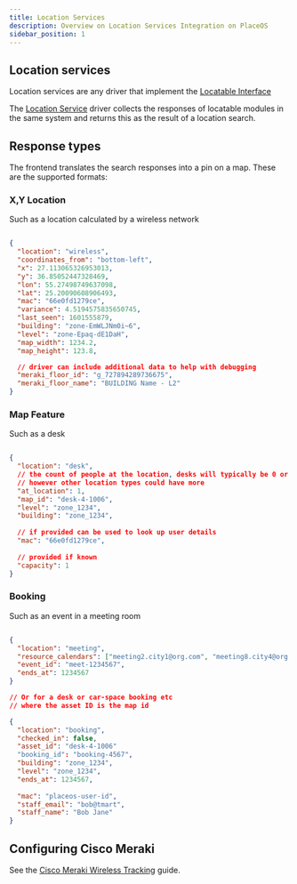 ```yaml
---
title: Location Services
description: Overview on Location Services Integration on PlaceOS
sidebar_position: 1
---
```


## Location services

Location services are any driver that implement the [Locatable Interface](https://github.com/PlaceOS/driver/blob/master/src/placeos-driver/interface/locatable.cr)

The [Location Service](https://github.com/PlaceOS/drivers/blob/master/drivers/place/location_services.cr) driver collects the responses of locatable modules in the same system and returns this as the result of a location search.


## Response types

The frontend translates the search responses into a pin on a map.
These are the supported formats:


### X,Y Location

Such as a location calculated by a wireless network

```json

{
  "location": "wireless",
  "coordinates_from": "bottom-left",
  "x": 27.113065326953013,
  "y": 36.85052447328469,
  "lon": 55.27498749637098,
  "lat": 25.20090608906493,
  "mac": "66e0fd1279ce",
  "variance": 4.5194575835650745,
  "last_seen": 1601555879,
  "building": "zone-EmWLJNm0i~6",
  "level": "zone-Epaq-dE1DaH",
  "map_width": 1234.2,
  "map_height": 123.8,

  // driver can include additional data to help with debugging
  "meraki_floor_id": "g_727894289736675",
  "meraki_floor_name": "BUILDING Name - L2"
}

```


### Map Feature

Such as a desk

```json

{
  "location": "desk",
  // the count of people at the location, desks will typically be 0 or 1
  // however other location types could have more
  "at_location": 1,
  "map_id": "desk-4-1006",
  "level": "zone_1234",
  "building": "zone_1234",
  
  // if provided can be used to look up user details
  "mac": "66e0fd1279ce",
  
  // provided if known
  "capacity": 1
}

```


### Booking

Such as an event in a meeting room

```json

{
  "location": "meeting",
  "resource_calendars": ["meeting2.city1@org.com", "meeting8.city4@org.com"],
  "event_id": "meet-1234567",
  "ends_at": 1234567
}

// Or for a desk or car-space booking etc
// where the asset ID is the map id

{
  "location": "booking",
  "checked_in": false,
  "asset_id": "desk-4-1006"
  "booking_id": "booking-4567",
  "building": "zone_1234",
  "level": "zone_1234",
  "ends_at": 1234567,
  
  "mac": "placeos-user-id",
  "staff_email": "bob@tmart",
  "staff_name": "Bob Jane"
}

```


## Configuring Cisco Meraki

See the [Cisco Meraki Wireless Tracking](meraki-tracking.md) guide.
